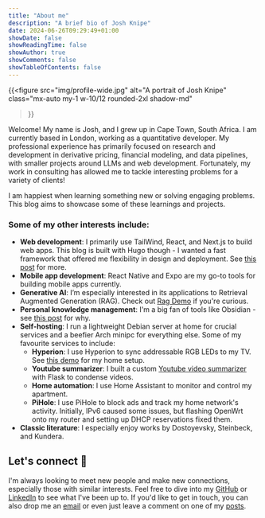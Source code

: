 ```yaml
---
title: "About me"
description: "A brief bio of Josh Knipe"
date: 2024-06-26T09:29:49+01:00
showDate: false
showReadingTime: false
showAuthor: true
showComments: false
showTableOfContents: false
---
```


{{<figure
    src="img/profile-wide.jpg"
    alt="A portrait of Josh Knipe"
    class="mx-auto my-1 w-10/12 rounded-2xl shadow-md"
  >}}

Welcome! My name is Josh, and I grew up in Cape Town, South Africa. I am currently based in London, working as a quantitative developer. My professional experience has primarily focused on research and development in derivative pricing, financial modeling, and data pipelines, with smaller projects around LLMs and web development. Fortunately, my work in consulting has allowed me to tackle interesting problems for a variety of clients!

I am happiest when learning something new or solving engaging problems. This blog aims to showcase some of these learnings and projects.

### Some of my other interests include:

- **Web development**: I primarily use TailWind, React, and Next.js to build web apps. This blog is built with Hugo though - I wanted a fast framework that offered me flexibility in design and deployment. See [this post](/blog/building-this-website/) for more.
- **Mobile app development**: React Native and Expo are my go-to tools for building mobile apps currently.
- **Generative AI**: I’m especially interested in its applications to Retrieval Augmented Generation (RAG). Check out [Rag Demo](https://github.com/joshuaknipe/RAG-app) if you're curious.
- **Personal knowledge management**: I'm a big fan of tools like Obsidian - see [this post](/blog/obsidian-as-a-second-brain/) for why.
- **Self-hosting**: I run a lightweight Debian server at home for crucial services and a beefier Arch minipc for everything else. Some of my favourite services to include:
  - **Hyperion**: I use Hyperion to sync addressable RGB LEDs to my TV. See [this demo](https://youtube.com/shorts/Ao_SEIQEyLU?si=yeyIdVStw6NVg6z1) for my home setup.
  - **Youtube summarizer**: I built a custom [Youtube video summarizer](https://github.com/joshuaknipe/ytsummarizer) with Flask to condense videos.
  - **Home automation**: I use Home Assistant to monitor and control my apartment.
  - **PiHole**: I use PiHole to block ads and track my home network's activity. Initially, IPv6 caused some issues, but flashing OpenWrt onto my router and setting up DHCP reservations fixed them.
- **Classic literature**: I especially enjoy works by Dostoyevsky, Steinbeck, and Kundera.

## Let's connect 🤝

I'm always looking to meet new people and make new connections, especially those with similar interests. Feel free to dive into my [GitHub](https://github.com/joshuaknipe) or [LinkedIn](https://www.linkedin.com/in/joshuaknipe/) to see what I've been up to.
If you'd like to get in touch, you can also drop me an [email](mailto:joshuaknipe@gmail.com) or even just leave a comment on one of my [posts](/blog/).

